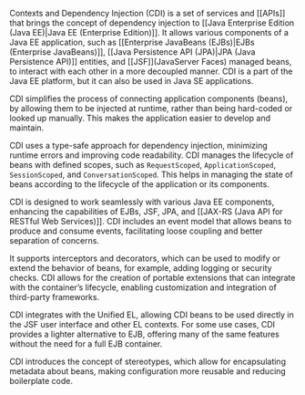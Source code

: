 Contexts and Dependency Injection (CDI) is a set of services and [[APIs]] that brings the concept of dependency injection to [[Java Enterprise Edition (Java EE)|Java EE (Enterprise Edition)]]. It allows various components of a Java EE application, such as [[Enterprise JavaBeans (EJBs)|EJBs (Enterprise JavaBeans)]], [[Java Persistence API (JPA)|JPA (Java Persistence API)]] entities, and [[JSF]](JavaServer Faces) managed beans, to interact with each other in a more decoupled manner. CDI is a part of the Java EE platform, but it can also be used in Java SE applications.

CDI simplifies the process of connecting application components (beans), by allowing them to be injected at runtime, rather than being hard-coded or looked up manually. This makes the application easier to develop and maintain.

CDI uses a type-safe approach for dependency injection, minimizing runtime errors and improving code readability. CDI manages the lifecycle of beans with defined scopes, such as `RequestScoped`, `ApplicationScoped`, `SessionScoped`, and `ConversationScoped`. This helps in managing the state of beans according to the lifecycle of the application or its components.

CDI is designed to work seamlessly with various Java EE components, enhancing the capabilities of EJBs, JSF, JPA, and [[JAX-RS (Java API for RESTful Web Services)]]. CDI includes an event model that allows beans to produce and consume events, facilitating loose coupling and better separation of concerns.

It supports interceptors and decorators, which can be used to modify or extend the behavior of beans, for example, adding logging or security checks. CDI allows for the creation of portable extensions that can integrate with the container’s lifecycle, enabling customization and integration of third-party frameworks.

CDI integrates with the Unified EL, allowing CDI beans to be used directly in the JSF user interface and other EL contexts. For some use cases, CDI provides a lighter alternative to EJB, offering many of the same features without the need for a full EJB container.

CDI introduces the concept of stereotypes, which allow for encapsulating metadata about beans, making configuration more reusable and reducing boilerplate code.
